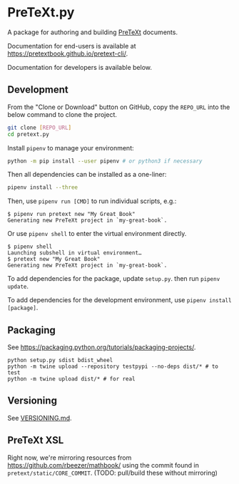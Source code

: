 # PreTeXt.py

A package for authoring and building [PreTeXt](https://pretextbook.org) documents.

Documentation for end-users is available at 
<https://pretextbook.github.io/pretext-cli/>.

Documentation for developers is available below.

## Development

From the "Clone or Download" button on GitHub, copy the `REPO_URL` into the below command to clone the project.

```bash
git clone [REPO_URL]
cd pretext.py
```

Install `pipenv` to manage your environment:

```bash
python -m pip install --user pipenv # or python3 if necessary
```

Then all dependencies can be installed as a one-liner:

```bash
pipenv install --three
```

Then, use `pipenv run [CMD]` to run individual scripts, e.g.:

```
$ pipenv run pretext new "My Great Book"
Generating new PreTeXt project in `my-great-book`.
```

Or use `pipenv shell` to enter the virtual environment directly.

```
$ pipenv shell
Launching subshell in virtual environment…
$ pretext new "My Great Book"
Generating new PreTeXt project in `my-great-book`.
```

To add dependencies for the package, update `setup.py`. then run `pipenv update`.

To add dependencies for the development environment, use `pipenv install [package]`.

## Packaging

See <https://packaging.python.org/tutorials/packaging-projects/>.

```
python setup.py sdist bdist_wheel
python -m twine upload --repository testpypi --no-deps dist/* # to test
python -m twine upload dist/* # for real
```

## Versioning

See [VERSIONING.md](VERSIONING.md).

## PreTeXt XSL

Right now, we're mirroring resources from
<https://github.com/rbeezer/mathbook/> using the commit
found in `pretext/static/CORE_COMMIT`.
(TODO: pull/build these without mirroring)
<div align='right'></div>